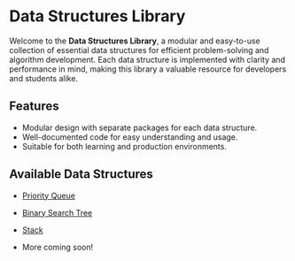 # Data Structures Library

Welcome to the **Data Structures Library**, a modular and easy-to-use collection of essential data structures for efficient problem-solving and algorithm development. Each data structure is implemented with clarity and performance in mind, making this library a valuable resource for developers and students alike.

## Features

- Modular design with separate packages for each data structure.
- Well-documented code for easy understanding and usage.
- Suitable for both learning and production environments.

## Available Data Structures

- [Priority Queue](./packages/priority-queue/README.md)
- [Binary Search Tree](./packages/basic-binary-search-tree/README.md)
- [Stack](./packages/stack/README.md)

- More coming soon!
